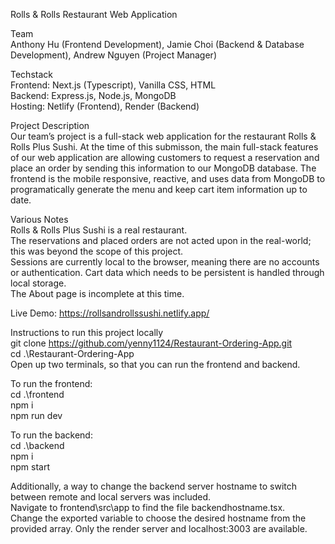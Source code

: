 Rolls & Rolls Restaurant Web Application

Team  
Anthony Hu (Frontend Development), Jamie Choi (Backend & Database Development), Andrew Nguyen (Project Manager)

Techstack  
Frontend: Next.js (Typescript), Vanilla CSS, HTML  
Backend: Express.js, Node.js, MongoDB  
Hosting: Netlify (Frontend), Render (Backend)

Project Description  
Our team’s project is a full-stack web application for the restaurant Rolls & Rolls Plus Sushi. At the time of this submisson, the main full-stack features of our web application are allowing customers to request a reservation and place an order by sending this information to our MongoDB database. The frontend is the mobile responsive, reactive, and uses data from MongoDB to programatically generate the menu and keep cart item information up to date.

Various Notes  
Rolls & Rolls Plus Sushi is a real restaurant.  
The reservations and placed orders are not acted upon in the real-world; this was beyond the scope of this project.  
Sessions are currently local to the browser, meaning there are no accounts or authentication. Cart data which needs to be persistent is handled through local storage.  
The About page is incomplete at this time.

Live Demo: https://rollsandrollssushi.netlify.app/

Instructions to run this project locally  
git clone https://github.com/yenny1124/Restaurant-Ordering-App.git  
cd .\Restaurant-Ordering-App\
Open up two terminals, so that you can run the frontend and backend. 
  
To run the frontend:  
cd .\frontend\
npm i   
npm run dev  
  
To run the backend:  
cd .\backend\
npm i   
npm start  
  
Additionally, a way to change the backend server hostname to switch between remote and local servers was included.  
Navigate to frontend\src\app to find the file backendhostname.tsx.  
Change the exported variable to choose the desired hostname from the provided array. Only the render server and localhost:3003 are available.
